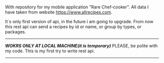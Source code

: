 With repository for my mobile application "Rare Chef-cooker".
All data I have taken from website https://www.allrecipes.com.

It`s only first version of api, in the future i am going to upgrade. 
From now this rest api can send a recipes by id or name, or group by types, or packages.

***
***WOKRS ONLY AT LOCAL MACHINE(it is temporary)***
PLEASE, be polite with my code. This is my first try to write rest api.
***
